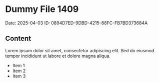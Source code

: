 # Dummy File 1409

Date: 2025-04-03
ID: 0894D7ED-9DBD-4215-88FC-FB7BD373684A

## Content

Lorem ipsum dolor sit amet, consectetur adipiscing elit.
Sed do eiusmod tempor incididunt ut labore et dolore magna aliqua.

* Item 1
* Item 2
* Item 3

